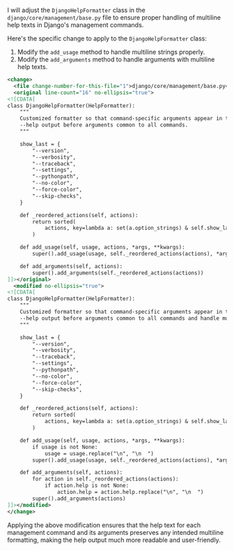 I will adjust the `DjangoHelpFormatter` class in the `django/core/management/base.py` file to ensure proper handling of multiline help texts in Django's management commands.

Here's the specific change to apply to the `DjangoHelpFormatter` class:

1. Modify the `add_usage` method to handle multiline strings properly.
2. Modify the `add_arguments` method to handle arguments with multiline help texts.

```xml
<change>
  <file change-number-for-this-file="1">django/core/management/base.py</file>
  <original line-count="16" no-ellipsis="true">
<![CDATA[
class DjangoHelpFormatter(HelpFormatter):
    """
    Customized formatter so that command-specific arguments appear in the
    --help output before arguments common to all commands.
    """

    show_last = {
        "--version",
        "--verbosity",
        "--traceback",
        "--settings",
        "--pythonpath",
        "--no-color",
        "--force-color",
        "--skip-checks",
    }

    def _reordered_actions(self, actions):
        return sorted(
            actions, key=lambda a: set(a.option_strings) & self.show_last != set()
        )

    def add_usage(self, usage, actions, *args, **kwargs):
        super().add_usage(usage, self._reordered_actions(actions), *args, **kwargs)

    def add_arguments(self, actions):
        super().add_arguments(self._reordered_actions(actions))
]]></original>
  <modified no-ellipsis="true">
<![CDATA[
class DjangoHelpFormatter(HelpFormatter):
    """
    Customized formatter so that command-specific arguments appear in the
    --help output before arguments common to all commands and handle multiline help texts properly.
    """

    show_last = {
        "--version",
        "--verbosity",
        "--traceback",
        "--settings",
        "--pythonpath",
        "--no-color",
        "--force-color",
        "--skip-checks",
    }

    def _reordered_actions(self, actions):
        return sorted(
            actions, key=lambda a: set(a.option_strings) & self.show_last != set()
        )

    def add_usage(self, usage, actions, *args, **kwargs):
        if usage is not None:
            usage = usage.replace("\n", "\n  ")
        super().add_usage(usage, self._reordered_actions(actions), *args, **kwargs)

    def add_arguments(self, actions):
        for action in self._reordered_actions(actions):
            if action.help is not None:
                action.help = action.help.replace("\n", "\n  ")
        super().add_arguments(actions)
]]></modified>
</change>
```

Applying the above modification ensures that the help text for each management command and its arguments preserves any intended multiline formatting, making the help output much more readable and user-friendly.